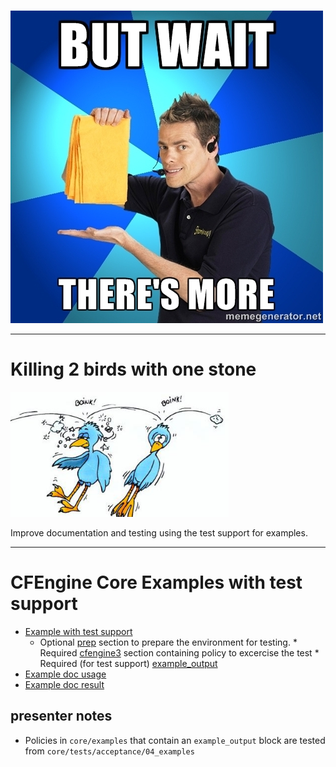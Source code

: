 #

<img src="../images/but_wait_theres_more.jpg">

---
# Killing 2 birds with one stone

<img src="../images/two_birds_one_stone.jpg" height=200px>

Improve documentation and testing using the test support for examples.

---
# CFEngine Core Examples with test support
* [Example with test support](https://github.com/cfengine/core/blob/master/examples/readintrealstringlist.cf)
     * Optional
       [prep](https://github.com/cfengine/core/blob/master/examples/readintrealstringlist.cf#L23#L35)
       section to prepare the environment for testing.
      * Required
       [cfengine3](https://github.com/cfengine/core/blob/master/examples/readintrealstringlist.cf#L37#L58)
       section containing policy to excercise the test
      * Required (for test support) [example_output](https://github.com/cfengine/core/blob/master/examples/readintrealstringlist.cf#L60#L72)
* [Example doc usage](https://raw.githubusercontent.com/cfengine/documentation/master/reference/functions/readintrealstringlist.markdown)
* [Example doc result](https://docs.cfengine.com/docs/3.8/reference-functions-readintrealstringlist.html)

## presenter notes

* Policies in `core/examples` that contain an `example_output` block are tested from `core/tests/acceptance/04_examples`
